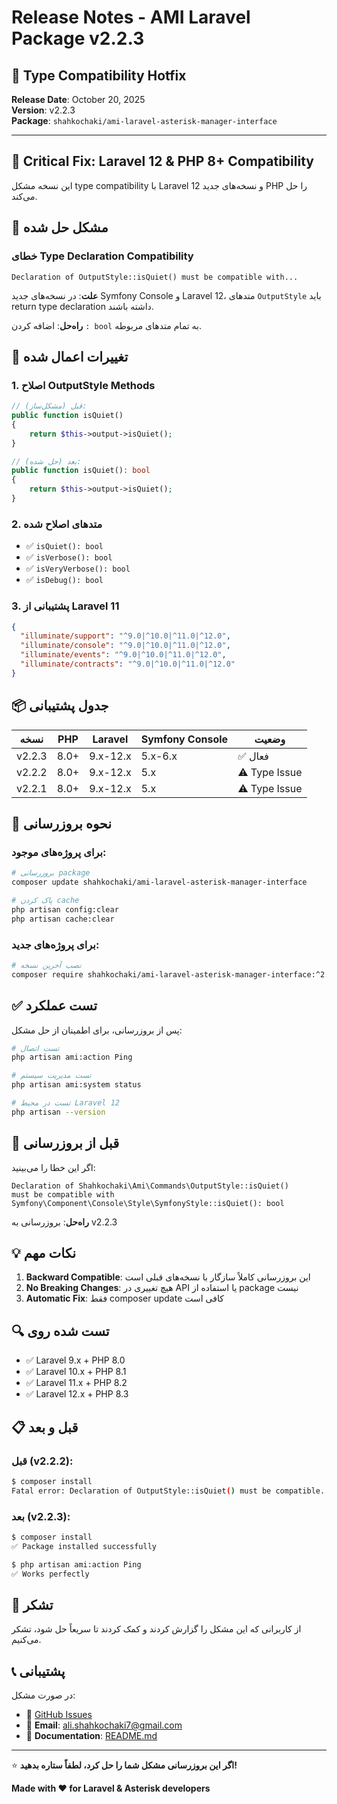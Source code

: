 # Release Notes - AMI Laravel Package v2.2.3

## 🐛 Type Compatibility Hotfix

**Release Date**: October 20, 2025  
**Version**: v2.2.3  
**Package**: `shahkochaki/ami-laravel-asterisk-manager-interface`

---

## 🚨 Critical Fix: Laravel 12 & PHP 8+ Compatibility

این نسخه مشکل type compatibility با Laravel 12 و نسخه‌های جدید PHP را حل می‌کند.

## 🐛 مشکل حل شده

### خطای Type Declaration Compatibility

```
Declaration of OutputStyle::isQuiet() must be compatible with...
```

**علت**: در نسخه‌های جدید Symfony Console و Laravel 12، متدهای `OutputStyle` باید return type declaration داشته باشند.

**راه‌حل**: اضافه کردن `: bool` به تمام متدهای مربوطه.

## 🔧 تغییرات اعمال شده

### 1. اصلاح OutputStyle Methods

```php
// قبل (مشکل‌ساز):
public function isQuiet()
{
    return $this->output->isQuiet();
}

// بعد (حل شده):
public function isQuiet(): bool
{
    return $this->output->isQuiet();
}
```

### 2. متدهای اصلاح شده

- ✅ `isQuiet(): bool`
- ✅ `isVerbose(): bool`
- ✅ `isVeryVerbose(): bool`
- ✅ `isDebug(): bool`

### 3. پشتیبانی از Laravel 11

```json
{
  "illuminate/support": "^9.0|^10.0|^11.0|^12.0",
  "illuminate/console": "^9.0|^10.0|^11.0|^12.0",
  "illuminate/events": "^9.0|^10.0|^11.0|^12.0",
  "illuminate/contracts": "^9.0|^10.0|^11.0|^12.0"
}
```

## 📦 جدول پشتیبانی

| نسخه   | PHP  | Laravel  | Symfony Console | وضعیت         |
| ------ | ---- | -------- | --------------- | ------------- |
| v2.2.3 | 8.0+ | 9.x-12.x | 5.x-6.x         | ✅ فعال       |
| v2.2.2 | 8.0+ | 9.x-12.x | 5.x             | ⚠️ Type Issue |
| v2.2.1 | 8.0+ | 9.x-12.x | 5.x             | ⚠️ Type Issue |

## 🚀 نحوه بروزرسانی

### برای پروژه‌های موجود:

```bash
# بروزرسانی package
composer update shahkochaki/ami-laravel-asterisk-manager-interface

# پاک کردن cache
php artisan config:clear
php artisan cache:clear
```

### برای پروژه‌های جدید:

```bash
# نصب آخرین نسخه
composer require shahkochaki/ami-laravel-asterisk-manager-interface:^2.2.3
```

## ✅ تست عملکرد

پس از بروزرسانی، برای اطمینان از حل مشکل:

```bash
# تست اتصال
php artisan ami:action Ping

# تست مدیریت سیستم
php artisan ami:system status

# تست در محیط Laravel 12
php artisan --version
```

## 🐛 قبل از بروزرسانی

اگر این خطا را می‌بینید:

```
Declaration of Shahkochaki\Ami\Commands\OutputStyle::isQuiet()
must be compatible with Symfony\Component\Console\Style\SymfonyStyle::isQuiet(): bool
```

**راه‌حل**: بروزرسانی به v2.2.3

## 💡 نکات مهم

1. **Backward Compatible**: این بروزرسانی کاملاً سازگار با نسخه‌های قبلی است
2. **No Breaking Changes**: هیچ تغییری در API یا استفاده از package نیست
3. **Automatic Fix**: فقط composer update کافی است

## 🔍 تست شده روی

- ✅ Laravel 9.x + PHP 8.0
- ✅ Laravel 10.x + PHP 8.1
- ✅ Laravel 11.x + PHP 8.2
- ✅ Laravel 12.x + PHP 8.3

## 📋 قبل و بعد

### قبل (v2.2.2):

```bash
$ composer install
Fatal error: Declaration of OutputStyle::isQuiet() must be compatible...
```

### بعد (v2.2.3):

```bash
$ composer install
✅ Package installed successfully

$ php artisan ami:action Ping
✅ Works perfectly
```

## 🙏 تشکر

از کاربرانی که این مشکل را گزارش کردند و کمک کردند تا سریعاً حل شود، تشکر می‌کنیم.

## 📞 پشتیبانی

در صورت مشکل:

- 🐛 [GitHub Issues](https://github.com/shahkochaki/ami-laravel-asterisk-manager-interface/issues)
- 📧 **Email**: ali.shahkochaki7@gmail.com
- 📖 **Documentation**: [README.md](README.md)

---

⭐ **اگر این بروزرسانی مشکل شما را حل کرد، لطفاً ستاره بدهید!**

**Made with ❤️ for Laravel & Asterisk developers**
